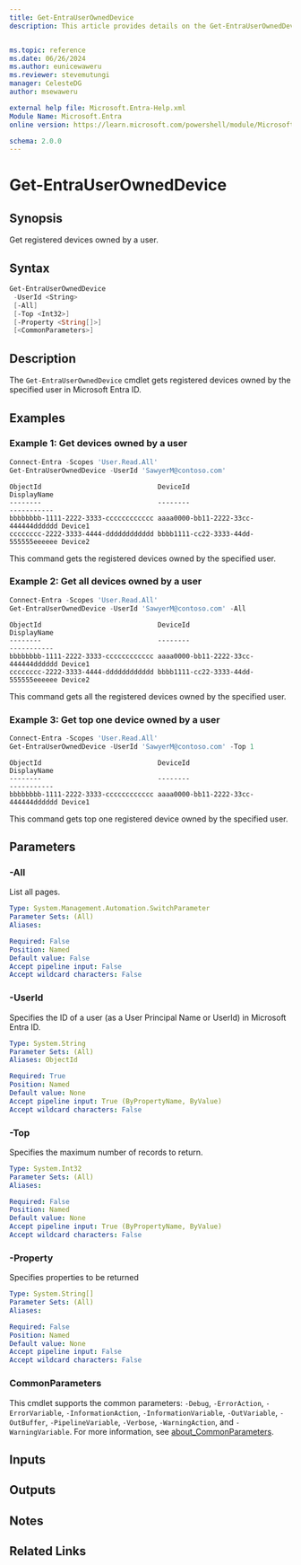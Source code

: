 ```yaml
---
title: Get-EntraUserOwnedDevice
description: This article provides details on the Get-EntraUserOwnedDevice command.


ms.topic: reference
ms.date: 06/26/2024
ms.author: eunicewaweru
ms.reviewer: stevemutungi
manager: CelesteDG
author: msewaweru

external help file: Microsoft.Entra-Help.xml
Module Name: Microsoft.Entra
online version: https://learn.microsoft.com/powershell/module/Microsoft.Entra/Get-EntraUserOwnedDevice

schema: 2.0.0
---
```


# Get-EntraUserOwnedDevice

## Synopsis

Get registered devices owned by a user.

## Syntax

```powershell
Get-EntraUserOwnedDevice
 -UserId <String>
 [-All]
 [-Top <Int32>]
 [-Property <String[]>]
 [<CommonParameters>]
```

## Description

The `Get-EntraUserOwnedDevice` cmdlet gets registered devices owned by the specified user in Microsoft Entra ID.

## Examples

### Example 1: Get devices owned by a user

```powershell
Connect-Entra -Scopes 'User.Read.All'
Get-EntraUserOwnedDevice -UserId 'SawyerM@contoso.com'
```

```Output
ObjectId                             DeviceId                             DisplayName
--------                             --------                             -----------
bbbbbbbb-1111-2222-3333-cccccccccccc aaaa0000-bb11-2222-33cc-444444dddddd Device1
cccccccc-2222-3333-4444-dddddddddddd bbbb1111-cc22-3333-44dd-555555eeeeee Device2
```

This command gets the registered devices owned by the specified user.

### Example 2: Get all devices owned by a user

```powershell
Connect-Entra -Scopes 'User.Read.All'
Get-EntraUserOwnedDevice -UserId 'SawyerM@contoso.com' -All
```

```Output
ObjectId                             DeviceId                             DisplayName
--------                             --------                             -----------
bbbbbbbb-1111-2222-3333-cccccccccccc aaaa0000-bb11-2222-33cc-444444dddddd Device1
cccccccc-2222-3333-4444-dddddddddddd bbbb1111-cc22-3333-44dd-555555eeeeee Device2
```

This command gets all the registered devices owned by the specified user.

### Example 3: Get top one device owned by a user

```powershell
Connect-Entra -Scopes 'User.Read.All'
Get-EntraUserOwnedDevice -UserId 'SawyerM@contoso.com' -Top 1
```

```Output
ObjectId                             DeviceId                             DisplayName
--------                             --------                             -----------
bbbbbbbb-1111-2222-3333-cccccccccccc aaaa0000-bb11-2222-33cc-444444dddddd Device1
```

This command gets top one registered device owned by the specified user.

## Parameters

### -All

List all pages.

```yaml
Type: System.Management.Automation.SwitchParameter
Parameter Sets: (All)
Aliases:

Required: False
Position: Named
Default value: False
Accept pipeline input: False
Accept wildcard characters: False
```

### -UserId

Specifies the ID of a user (as a User Principal Name or UserId) in Microsoft Entra ID.

```yaml
Type: System.String
Parameter Sets: (All)
Aliases: ObjectId

Required: True
Position: Named
Default value: None
Accept pipeline input: True (ByPropertyName, ByValue)
Accept wildcard characters: False
```

### -Top

Specifies the maximum number of records to return.

```yaml
Type: System.Int32
Parameter Sets: (All)
Aliases:

Required: False
Position: Named
Default value: None
Accept pipeline input: True (ByPropertyName, ByValue)
Accept wildcard characters: False
```

### -Property

Specifies properties to be returned

```yaml
Type: System.String[]
Parameter Sets: (All)
Aliases:

Required: False
Position: Named
Default value: None
Accept pipeline input: False
Accept wildcard characters: False
```

### CommonParameters

This cmdlet supports the common parameters: `-Debug`, `-ErrorAction`, `-ErrorVariable`, `-InformationAction`, `-InformationVariable`, `-OutVariable`, `-OutBuffer`, `-PipelineVariable`, `-Verbose`, `-WarningAction`, and `-WarningVariable`. For more information, see [about_CommonParameters](https://go.microsoft.com/fwlink/?LinkID=113216).

## Inputs

## Outputs

## Notes

## Related Links
